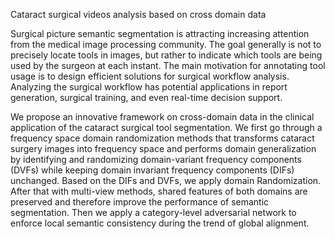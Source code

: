 Cataract surgical videos analysis based on cross domain data
                                
Surgical picture semantic segmentation is attracting increasing attention from the medical image processing community. The goal generally is not to precisely locate tools in images, but rather to indicate which tools are being used by the surgeon at each instant. The main motivation for annotating tool usage is to design efficient solutions for surgical workflow analysis. Analyzing the surgical workflow has potential applications in report generation, surgical training, and even real-time decision support. 

We propose an innovative framework on cross-domain data in the clinical application of the cataract surgical tool segmentation. We first go through a frequency space domain randomization methods that transforms cataract surgery images into frequency space and performs domain generalization by identifying and randomizing domain-variant frequency components (DVFs) while keeping domain invariant frequency components (DIFs) unchanged. Based on the DIFs and DVFs, we apply domain Randomization. After that with multi-view methods, shared features of both domains are preserved and therefore improve the performance of semantic segmentation. Then we apply a category-level adversarial network to enforce local semantic consistency during the trend of global alignment.
